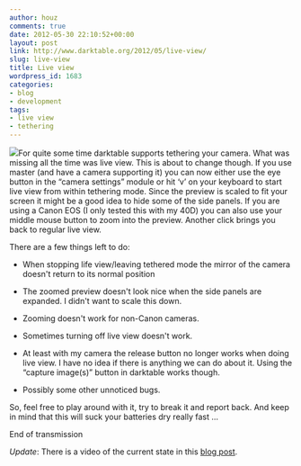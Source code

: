 ```yaml
---
author: houz
comments: true
date: 2012-05-30 22:10:52+00:00
layout: post
link: http://www.darktable.org/2012/05/live-view/
slug: live-view
title: Live view
wordpress_id: 1683
categories:
- blog
- development
tags:
- live view
- tethering
---
```


[![](http://www.darktable.org/wp-content/uploads/2012/05/Bildschirmphoto116-188x136.png)](http://www.darktable.org/2012/05/live-view/bildschirmphoto116/)For quite some time darktable supports tethering your camera. What was missing all the time was live view. This is about to change though. If you use master (and have a camera supporting it) you can now either use the eye button in the “camera settings” module or hit ‘v’ on your keyboard to start live view from within tethering mode. Since the preview is scaled to fit your screen it might be a good idea to hide some of the side panels. If you are using a Canon EOS (I only tested this with my 40D) you can also use your middle mouse button to zoom into the preview. Another click brings you back to regular live view.

There are a few things left to do:



	
  * When stopping life view/leaving tethered mode the mirror of the camera doesn't return to its normal position

	
  * The zoomed preview doesn't look nice when the side panels are expanded. I didn't want to scale this down.

	
  * Zooming doesn't work for non-Canon cameras.

	
  * Sometimes turning off live view doesn't work.

	
  * At least with my camera the release button no longer works when doing live view. I have no idea if there is anything we can do about it. Using the “capture image(s)” button in darktable works though.

	
  * Possibly some other unnoticed bugs.


So, feel free to play around with it, try to break it and report back. And keep in mind that this will suck your batteries dry really fast …

End of transmission

_Update_: There is a video of the current state in this [blog post](http://tatica.org/2012/06/21/darktable-liveview/).
